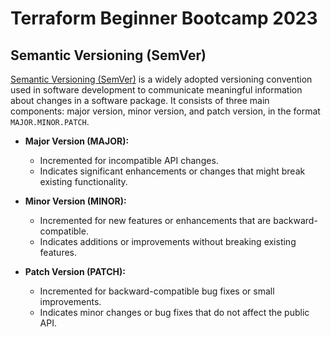 # Terraform Beginner Bootcamp 2023

## Semantic Versioning (SemVer)

[Semantic Versioning (SemVer)](https://semver.org/) is a widely adopted versioning convention used in software development to communicate meaningful information about changes in a software package. It consists of three main components: major version, minor version, and patch version, in the format `MAJOR.MINOR.PATCH`.

- **Major Version (MAJOR):**
  - Incremented for incompatible API changes.
  - Indicates significant enhancements or changes that might break existing functionality.

- **Minor Version (MINOR):**
  - Incremented for new features or enhancements that are backward-compatible.
  - Indicates additions or improvements without breaking existing features.

- **Patch Version (PATCH):**
  - Incremented for backward-compatible bug fixes or small improvements.
  - Indicates minor changes or bug fixes that do not affect the public API.